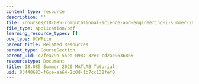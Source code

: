 ```yaml
---
content_type: resource
description: ''
file: /courses/18-085-computational-science-and-engineering-i-summer-2020/83440683f6ceaa642c0d1b7cc132fef0_MIT18_085Summer20_Tutorial.pdf
file_type: application/pdf
learning_resource_types: []
ocw_type: OCWFile
parent_title: Related Resources
parent_type: CourseSection
parent_uid: c2fea79a-55ea-0984-32ec-cd2ae9636865
resourcetype: Document
title: 18.085 Summer 2020 MATLAB Tutorial
uid: 83440683-f6ce-aa64-2c0d-1b7cc132fef0
---
```

